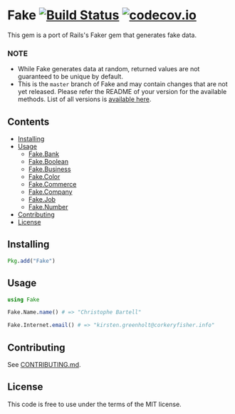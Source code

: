 # Fake [![Build Status](https://travis-ci.org/djsegal/Fake.jl.svg?branch=master)](https://travis-ci.org/djsegal/Fake.jl) [![codecov.io](http://codecov.io/github/djsegal/Fake.jl/coverage.svg?branch=master)](http://codecov.io/github/djsegal/Fake.jl?branch=master)
This gem is a port of Rails's Faker gem that generates fake data.

### NOTE

* While Fake generates data at random, returned values are not guaranteed to be unique by default.
* This is the `master` branch of Fake and may contain changes that are not yet released.
  Please refer the README of your version for the available methods.
  List of all versions is [available here](https://github.com/djsegal/fake/releases).

Contents
--------

- [Installing](#installing)
- [Usage](#usage)
  - [Fake.Bank](doc/bank.md)
  - [Fake.Boolean](doc/boolean.md)
  - [Fake.Business](doc/business.md)
  - [Fake.Color](doc/color.md)
  - [Fake.Commerce](doc/commerce.md)
  - [Fake.Company](doc/company.md)
  - [Fake.Job](doc/job.md)
  - [Fake.Number](doc/number.md)
- [Contributing](#contributing)
- [License](#license)

## Installing
```julia
Pkg.add("Fake")
```

## Usage
```julia
using Fake

Fake.Name.name() # => "Christophe Bartell"

Fake.Internet.email() # => "kirsten.greenholt@corkeryfisher.info"
```

## Contributing

See [CONTRIBUTING.md](https://github.com/djsegal/fake.jl/blob/master/CONTRIBUTING.md).

## License

This code is free to use under the terms of the MIT license.
